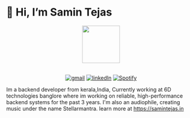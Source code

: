 # 👋 Hi, I’m Samin Tejas

<div id="header" align="center">
  <img src="https://media.giphy.com/media/6WQF7lLukLtG6tPJRT/giphy.gif" width="100"/>
</div>
<br>
<div align="center">
  
[![gmail](https://img.shields.io/badge/gmail-samintejas@gmail.com-EA4335?style=flat-square&logo=gmail)](samintejas@gmail.com)
[![linkedIn](https://img.shields.io/badge/LinkedIn-Samin_Tejas-0A66C2?style=flat-square&logo=LinkedIn)](https://www.linkedin.com/in/samin-tejas/)
[![Spotify](https://img.shields.io/badge/Spotify-Stellarmantra-49fc6d?style=flat-square&logo=Spotify)](https://open.spotify.com/artist/6y7nc2oT8KYpnp2ffdH9aX?si=_tSnluW9Q8uSPDgN01czkQ)

</div>

Im a backend developer from kerala,India, Currently working at 6D technologies banglore where im working on reliable, high-performance backend systems for the past 3 years. I'm also an audiophile, creating music under the name Stellarmantra.
learn more at https://samintejas.in
